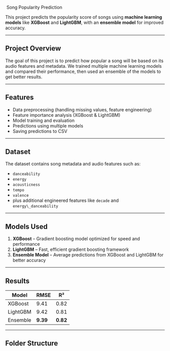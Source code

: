  Song Popularity Prediction

This project predicts the popularity score of songs using **machine learning models** like **XGBoost** and **LightGBM**, with an **ensemble model** for improved accuracy.

---

##  Project Overview
The goal of this project is to predict how popular a song will be based on its audio features and metadata.
We trained multiple machine learning models and compared their performance, then used an ensemble of the models to get better results.

---

##  Features
- Data preprocessing (handling missing values, feature engineering)
- Feature importance analysis (XGBoost & LightGBM)
- Model training and evaluation
- Predictions using multiple models
- Saving predictions to CSV

---

##  Dataset
The dataset contains song metadata and audio features such as:
- `danceability`
- `energy`
- `acousticness`
- `tempo`
- `valence`
- plus additional engineered features like `decade` and `energy\_danceability`

---

##  Models Used
1. **XGBoost** – Gradient boosting model optimized for speed and performance
2. **LightGBM** – Fast, efficient gradient boosting framework
3. **Ensemble Model** – Average predictions from XGBoost and LightGBM for better accuracy

---

##  Results
| Model       | RMSE  | R²    |
|-------------|-------|-------|
| XGBoost     | 9.41  | 0.82  |
| LightGBM    | 9.42  | 0.81  |
| Ensemble    | **9.39**  | **0.82** |

---

## Folder Structure
